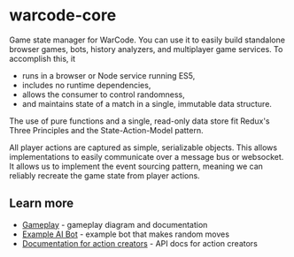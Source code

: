 # warcode-core

Game state manager for WarCode. You can use it to easily build standalone
browser games, bots, history analyzers, and multiplayer game services.
To accomplish this, it

* runs in a browser or Node service running ES5,
* includes no runtime dependencies,
* allows the consumer to control randomness,
* and maintains state of a match in a single, immutable data structure.

The use of pure functions and a single, read-only data store fit Redux's
Three Principles and the State-Action-Model pattern.

All player actions are captured as simple, serializable objects. This allows
implementations to easily communicate over a message bus or websocket. It allows
us to implement the event sourcing pattern, meaning we can reliably recreate the
game state from player actions.

## Learn more
* [Gameplay](./docs/mechanics.md) - gameplay diagram and documentation
* [Example AI Bot](./examples/bot/index.js) - example bot that makes random moves
* [Documentation for action creators](./docs/action-creators.md) - API docs for action creators
